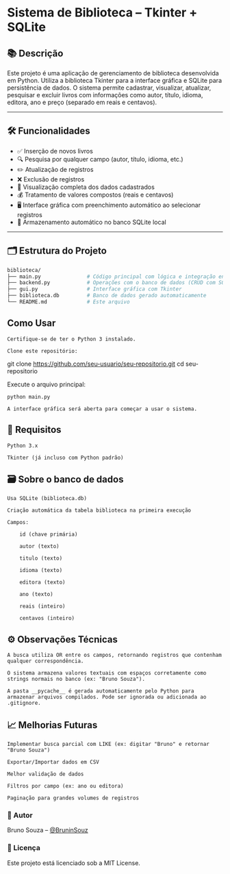 # Sistema de Biblioteca – Tkinter + SQLite

## 📚 Descrição

Este projeto é uma aplicação de gerenciamento de biblioteca desenvolvida em Python. Utiliza a biblioteca Tkinter para a interface gráfica e SQLite para persistência de dados. O sistema permite cadastrar, visualizar, atualizar, pesquisar e excluir livros com informações como autor, título, idioma, editora, ano e preço (separado em reais e centavos).

---

## 🛠️ Funcionalidades

- ✅ Inserção de novos livros
- 🔍 Pesquisa por qualquer campo (autor, título, idioma, etc.)
- ✏️ Atualização de registros
- ❌ Exclusão de registros
- 📃 Visualização completa dos dados cadastrados
- 💰 Tratamento de valores compostos (reais e centavos)
- 🖥️ Interface gráfica com preenchimento automático ao selecionar registros
- 🧠 Armazenamento automático no banco SQLite local

---

## 🗂️ Estrutura do Projeto

```bash
biblioteca/
├── main.py               # Código principal com lógica e integração entre GUI e backend
├── backend.py            # Operações com o banco de dados (CRUD com SQLite)
├── gui.py                # Interface gráfica com Tkinter
├── biblioteca.db         # Banco de dados gerado automaticamente
└── README.md             # Este arquivo
```

## Como Usar

    Certifique-se de ter o Python 3 instalado.

    Clone este repositório:

git clone https://github.com/seu-usuario/seu-repositorio.git
cd seu-repositorio

Execute o arquivo principal:

    python main.py

    A interface gráfica será aberta para começar a usar o sistema.

## 🧪 Requisitos

    Python 3.x

    Tkinter (já incluso com Python padrão)

## 🗃️ Sobre o banco de dados

    Usa SQLite (biblioteca.db)

    Criação automática da tabela biblioteca na primeira execução

    Campos:

        id (chave primária)

        autor (texto)

        titulo (texto)

        idioma (texto)

        editora (texto)

        ano (texto)

        reais (inteiro)

        centavos (inteiro)

## ⚙️ Observações Técnicas

    A busca utiliza OR entre os campos, retornando registros que contenham qualquer correspondência.

    O sistema armazena valores textuais com espaços corretamente como strings normais no banco (ex: "Bruno Souza").

    A pasta __pycache__ é gerada automaticamente pelo Python para armazenar arquivos compilados. Pode ser ignorada ou adicionada ao .gitignore.

## 📈 Melhorias Futuras

    Implementar busca parcial com LIKE (ex: digitar "Bruno" e retornar "Bruno Souza")

    Exportar/Importar dados em CSV

    Melhor validação de dados

    Filtros por campo (ex: ano ou editora)

    Paginação para grandes volumes de registros

### 👤 Autor

Bruno Souza – [@BruninSouz](https://github.com/BruninSouza)

### 📝 Licença

Este projeto está licenciado sob a MIT License.